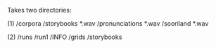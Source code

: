 Takes two directories:

(1) /corpora
        /storybooks
            *.wav
        /pronunciations
            *.wav
        /sooriland
            *.wav
            
(2) /runs
        /run1
            /INFO
            /grids
                /storybooks